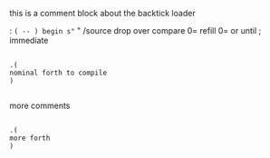 this is a comment block about the backtick loader




: ``` ( -- )
   begin
      s" ``` " /source drop over compare 0= 
      refill 0= or
   until ; immediate

```

.(
nominal forth to compile
)


```
more comments

```

.(
more forth
)

